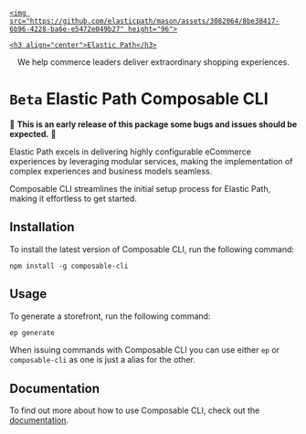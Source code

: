 <p align="center">

  <a href="https://www.elasticpath.com/">

    <img src="https://github.com/elasticpath/mason/assets/3082064/8be38417-6b96-4228-ba6e-e5472e049b27" height="96">

    <h3 align="center">Elastic Path</h3>

  </a>

  <p align="center">We help commerce leaders deliver extraordinary shopping experiences.</p>

</p>

# `Beta` Elastic Path Composable CLI

🚨 **This is an early release of this package some bugs and issues should be expected.** 🚨

Elastic Path excels in delivering highly configurable eCommerce experiences by leveraging modular services, making the implementation of complex experiences and business models seamless.

Composable CLI streamlines the initial setup process for Elastic Path, making it effortless to get started.

## Installation

To install the latest version of Composable CLI, run the following command:

`npm install -g composable-cli`

## Usage

To generate a storefront, run the following command:

```bash
ep generate
```

When issuing commands with Composable CLI you can use either `ep` or `composable-cli` as one is just a alias for the other.

## Documentation

To find out more about how to use Composable CLI, check out the [documentation](https://composable-frontend-docs.vercel.app/docs/category/composable-cli).
